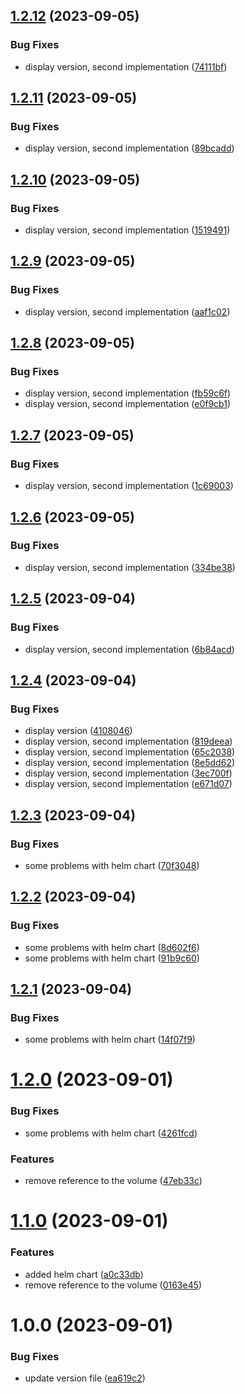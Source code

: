 ## [1.2.12](https://github.com/djimenez-savi/poc-docker-build/compare/v1.2.11...v1.2.12) (2023-09-05)


### Bug Fixes

* display version, second implementation ([74111bf](https://github.com/djimenez-savi/poc-docker-build/commit/74111bfe4dfbc0f2d744eb348a0ac2caf734f561))

## [1.2.11](https://github.com/djimenez-savi/poc-docker-build/compare/v1.2.10...v1.2.11) (2023-09-05)


### Bug Fixes

* display version, second implementation ([89bcadd](https://github.com/djimenez-savi/poc-docker-build/commit/89bcadd079389c34fdf1bb090e3cbdb5ca6ca4f7))

## [1.2.10](https://github.com/djimenez-savi/poc-docker-build/compare/v1.2.9...v1.2.10) (2023-09-05)


### Bug Fixes

* display version, second implementation ([1519491](https://github.com/djimenez-savi/poc-docker-build/commit/15194913ff285070909931f7c51359f9ee6a8776))

## [1.2.9](https://github.com/djimenez-savi/poc-docker-build/compare/v1.2.8...v1.2.9) (2023-09-05)


### Bug Fixes

* display version, second implementation ([aaf1c02](https://github.com/djimenez-savi/poc-docker-build/commit/aaf1c022f0b5c878a30d3b45ffdc94ad0d8ce3be))

## [1.2.8](https://github.com/djimenez-savi/poc-docker-build/compare/v1.2.7...v1.2.8) (2023-09-05)


### Bug Fixes

* display version, second implementation ([fb59c6f](https://github.com/djimenez-savi/poc-docker-build/commit/fb59c6f74844dddf203c6a55642ad077d6519671))
* display version, second implementation ([e0f9cb1](https://github.com/djimenez-savi/poc-docker-build/commit/e0f9cb116341396b423c3c3fa7df5f0f6f62de26))

## [1.2.7](https://github.com/djimenez-savi/poc-docker-build/compare/v1.2.6...v1.2.7) (2023-09-05)


### Bug Fixes

* display version, second implementation ([1c69003](https://github.com/djimenez-savi/poc-docker-build/commit/1c69003849a6938e140c11f8abe8f8f679fe7f64))

## [1.2.6](https://github.com/djimenez-savi/poc-docker-build/compare/v1.2.5...v1.2.6) (2023-09-05)


### Bug Fixes

* display version, second implementation ([334be38](https://github.com/djimenez-savi/poc-docker-build/commit/334be3810c6fe3847376f473a10c8f785eee6b4b))

## [1.2.5](https://github.com/djimenez-savi/poc-docker-build/compare/v1.2.4...v1.2.5) (2023-09-04)


### Bug Fixes

* display version, second implementation ([6b84acd](https://github.com/djimenez-savi/poc-docker-build/commit/6b84acd6afc98e4d4a4d0d0c49c90063fdc8f970))

## [1.2.4](https://github.com/djimenez-savi/poc-docker-build/compare/v1.2.3...v1.2.4) (2023-09-04)


### Bug Fixes

* display version ([4108046](https://github.com/djimenez-savi/poc-docker-build/commit/4108046c01e13c6222602b68b0b30c01ec55a5ad))
* display version, second implementation ([819deea](https://github.com/djimenez-savi/poc-docker-build/commit/819deea25439fd9ae6d609f8fdcb2ad328936e2b))
* display version, second implementation ([65c2038](https://github.com/djimenez-savi/poc-docker-build/commit/65c2038e6035265e8160884fee23e9b9fde972df))
* display version, second implementation ([8e5dd62](https://github.com/djimenez-savi/poc-docker-build/commit/8e5dd6283aa45a6ac9bb75c48284e73e43fc95d0))
* display version, second implementation ([3ec700f](https://github.com/djimenez-savi/poc-docker-build/commit/3ec700f31c9311d8a9fe88e39c48771e87ad479e))
* display version, second implementation ([e671d07](https://github.com/djimenez-savi/poc-docker-build/commit/e671d076d35062dca9a3ebe2120dc848cd43d005))

## [1.2.3](https://github.com/djimenez-savi/poc-docker-build/compare/v1.2.2...v1.2.3) (2023-09-04)


### Bug Fixes

* some problems with helm chart ([70f3048](https://github.com/djimenez-savi/poc-docker-build/commit/70f30483c9df396995ec30032d87855e21b8b58b))

## [1.2.2](https://github.com/djimenez-savi/poc-docker-build/compare/v1.2.1...v1.2.2) (2023-09-04)


### Bug Fixes

* some problems with helm chart ([8d602f6](https://github.com/djimenez-savi/poc-docker-build/commit/8d602f609e38279b1c9cb5dbded63837272131fd))
* some problems with helm chart ([91b9c60](https://github.com/djimenez-savi/poc-docker-build/commit/91b9c6051dc470ab092a53ef08df18f5c2615a81))

## [1.2.1](https://github.com/djimenez-savi/poc-docker-build/compare/v1.2.0...v1.2.1) (2023-09-04)


### Bug Fixes

* some problems with helm chart ([14f07f9](https://github.com/djimenez-savi/poc-docker-build/commit/14f07f9e8cd529e93a2f4473e248b7b538d0e6c4))

# [1.2.0](https://github.com/djimenez-savi/poc-docker-build/compare/v1.1.0...v1.2.0) (2023-09-01)


### Bug Fixes

* some problems with helm chart ([4261fcd](https://github.com/djimenez-savi/poc-docker-build/commit/4261fcdcf08ee999cbdef481aea5b08c5c65c604))


### Features

* remove reference to the volume ([47eb33c](https://github.com/djimenez-savi/poc-docker-build/commit/47eb33c27d8e5ac2de51fb053de0bce70b72da83))

# [1.1.0](https://github.com/djimenez-savi/poc-docker-build/compare/v1.0.0...v1.1.0) (2023-09-01)


### Features

* added helm chart ([a0c33db](https://github.com/djimenez-savi/poc-docker-build/commit/a0c33db455cdf849ad58753b8ff4fd5b19c8f65c))
* remove reference to the volume ([0163e45](https://github.com/djimenez-savi/poc-docker-build/commit/0163e458fb37361f890ae38fd62ae0524501c62b))

# 1.0.0 (2023-09-01)


### Bug Fixes

* update version file ([ea619c2](https://github.com/djimenez-savi/poc-docker-build/commit/ea619c2ebff025274626f5830ccb9efcd3446766))
